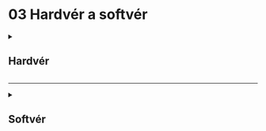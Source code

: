 # 03 Hardvér a softvér

<details>
<summary><h2>Hardvér</h2></summary>

:arrow_right: Počítač s nainštalovaným softvérom SPIKE

:arrow_right:	Každá skupina bude mať k dispozícii jeden box [LEGO Education SPIKE](https://education.lego.com/en-us/products/lego-education-spike-prime-set/45678/) s mikrokontrolerom, senzormi, motormi a konštrukčnými prvkami.

:low_battery:	**Dbajte na to, aby sa počas vypracovania nevybila batéria**.

:arrow_right:	Kontajnery na bloky a podávacia plošina bude k dispozícii podľa potreby.  

</details>  
  
---

<details>
<summary><h2>Softvér</h2></summary>  

:arrow_right:	Na programovanie robotického modulu použite **offline** verziu oficiálneho softvéru [SPIKE](https://education.lego.com/en-us/downloads/spike-app/software/). :snake: Programovacím jazykom bude jazyk **Python**. 

:arrow_right:	Na vytvorenie manuálu pre stavbu robota použite softvér [Studio](https://www.bricklink.com/v3/studio/download.page).

:arrow_right: Pre vytvorenie projektovej dokumentácie použite niektorý z dostupných textových editorov (Microsoft Word, OpenOffice, LibreOffice a pod.).

:arrow_right: Pre vytvorenie prezentácie použite niektorý z dostupných editorov (Microsoft PowerPoint, OpenOffice, LibreOffice a pod.).  

---

![OBR](https://github.com/PavolSte/Robotika4/blob/f28b41b259a8da2fb75b20ab0b11bc5c0a994a3d/S%C3%BAbory/Hardv%C3%A9r%20a%20softv%C3%A9r.png)

---

</details>
